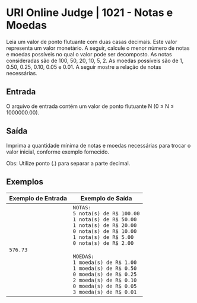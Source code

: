 # URI Online Judge | 1021 - Notas e Moedas
Leia um valor de ponto flutuante com duas casas decimais. Este valor representa um valor monetário. A seguir, calcule o menor número de notas e moedas possíveis no qual o valor pode ser decomposto. As notas consideradas são de 100, 50, 20, 10, 5, 2. As moedas possíveis são de 1, 0.50, 0.25, 0.10, 0.05 e 0.01. A seguir mostre a relação de notas necessárias.

## Entrada
O arquivo de entrada contém um valor de ponto flutuante N (0 ≤ N ≤ 1000000.00).

## Saída
Imprima a quantidade mínima de notas e moedas necessárias para trocar o valor inicial, conforme exemplo fornecido.

Obs: Utilize ponto (.) para separar a parte decimal.

## Exemplos

|Exemplo de Entrada|Exemplo de Saída|
|-|-|
|`576.73`|`NOTAS:`<br> `5 nota(s) de R$ 100.00` <br> `1 nota(s) de R$ 50.00` <br> `1 nota(s) de R$ 20.00` <br> `0 nota(s) de R$ 10.00` <br> `1 nota(s) de R$ 5.00` <br> `0 nota(s) de R$ 2.00` <br><br> `MOEDAS:` <br> `1 moeda(s) de R$ 1.00` <br> `1 moeda(s) de R$ 0.50` <br> `0 moeda(s) de R$ 0.25` <br> `2 moeda(s) de R$ 0.10` <br> `0 moeda(s) de R$ 0.05` <br> `3 moeda(s) de R$ 0.01`|
